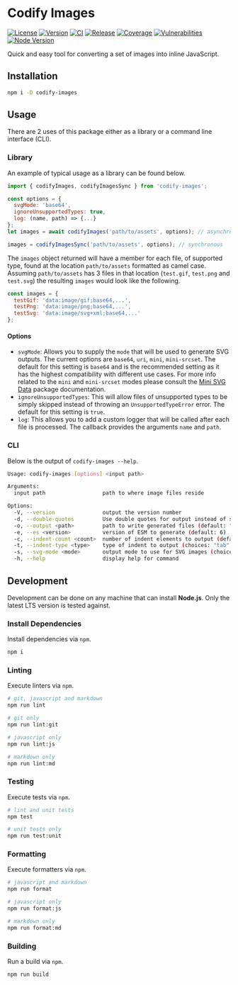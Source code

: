 # Codify Images

[![License][License Badge]](LICENSE)
[![Version][Version Badge]][Version Package]
[![CI][CI Badge]][CI Workflow]
[![Release][Release Badge]][Release Workflow]
[![Coverage][Coverage Badge]][Coverage Report]
[![Vulnerabilities][Vulnerabilities Badge]][Vulnerabilities Report]
[![Node Version][Node Version Badge]](package.json#L43)

Quick and easy tool for converting a set of images into inline JavaScript.

## Installation

```sh
npm i -D codify-images
```

## Usage

There are 2 uses of this package either as a library or a command line interface
(CLI).

### Library

An example of typical usage as a library can be found below.

```js
import { codifyImages, codifyImagesSync } from 'codify-images';

const options = {
  svgMode: 'base64',
  ignoreUnsupportedTypes: true,
  log: (name, path) => {...}
};
let images = await codifyImages('path/to/assets', options); // asynchronous

images = codifyImagesSync('path/to/assets', options); // synchronous
```

The `images` object returned will have a member for each file, of supported
type, found at the location `path/to/assets` formatted as camel case. Assuming
`path/to/assets` has 3 files in that location (`test.gif`, `test.png` and
`test.svg`) the resulting `images` would look like the following.

```js
const images = {
  testGif: 'data:image/gif;base64,...',
  testPng: 'data:image/png;base64,...',
  testSvg: 'data:image/svg+xml;base64,...'
};
```

#### Options

* `svgMode`: Allows you to supply the `mode` that will be used to generate SVG
  outputs. The current options are `base64`, `uri`, `mini`, `mini-srcset`. The
  default for this setting is `base64` and is the recommended setting as it has
  the highest compatibility with different use cases. For more info related to
  the `mini` and `mini-srcset` modes please consult the [Mini SVG Data] package
  documentation.
* `ignoreUnsupportedTypes`: This will allow files of unsupported types to be
  simply skipped instead of throwing an `UnsupportedTypeError` error. The
  default for this setting is `true`.
* `log`: This allows you to add a custom logger that will be called after each
  file is processed. The callback provides the arguments `name` and `path`.

### CLI

Below is the output of `codify-images --help`.

```sh
Usage: codify-images [options] <input path>

Arguments:
  input path                  path to where image files reside

Options:
  -V, --version               output the version number
  -d, --double-quotes         Use double quotes for output instead of single quotes (default: false)
  -o, --output <path>         path to write generated files (default: "generated")
  -e, --es <version>          version of ESM to generate (default: 6)
  -c, --indent-count <count>  number of indent elements to output (default: 1)
  -t, --indent-type <type>    type of indent to output (choices: "tab", "space", default: "tab")
  -s, --svg-mode <mode>       output mode to use for SVG images (choices: "base64", "uri", "mini", "mini-srcset", default: "base64")
  -h, --help                  display help for command
```

## Development

Development can be done on any machine that can install **Node.js**. Only the
latest LTS version is tested against.

### Install Dependencies

Install dependencies via `npm`.

```sh
npm i
```

### Linting

Execute linters via `npm`.

```sh
# git, javascript and markdown
npm run lint

# git only
npm run lint:git

# javascript only
npm run lint:js

# markdown only
npm run lint:md
```

### Testing

Execute tests via `npm`.

```sh
# lint and unit tests
npm test

# unit tests only
npm run test:unit
```

### Formatting

Execute formatters via `npm`.

```sh
# javascript and markdown
npm run format

# javascript only
npm run format:js

# markdown only
npm run format:md
```

### Building

Run a build via `npm`.

```sh
npm run build
```

<!-- links -->
[License Badge]: https://img.shields.io/github/license/devpow112/codify-images?label=License
[Version Badge]: https://img.shields.io/npm/v/codify-images?label=Version
[Version Package]: https://www.npmjs.com/codify-images
[Node Version Badge]: https://img.shields.io/node/v/codify-images
[CI Badge]: https://github.com/devpow112/codify-images/actions/workflows/ci.yml/badge.svg?branch=main
[CI Workflow]: https://github.com/devpow112/codify-images/actions/workflows/ci.yml?query=branch%3Amain
[Release Badge]: https://github.com/devpow112/codify-images/actions/workflows/release.yml/badge.svg?branch=main
[Release Workflow]: https://github.com/devpow112/codify-images/actions/workflows/release.yml?query=branch%3Amain
[Coverage Badge]: https://img.shields.io/coveralls/github/devpow112/codify-images/main?label=Coverage
[Coverage Report]: https://coveralls.io/github/devpow112/codify-images?branch=main
[Vulnerabilities Badge]: https://img.shields.io/snyk/vulnerabilities/github/devpow112/codify-images?label=Vulnerabilities
[Vulnerabilities Report]: https://snyk.io/test/github/devpow112/codify-images
[Mini SVG Data]: https://www.npmjs.com/package/mini-svg-data-uri
